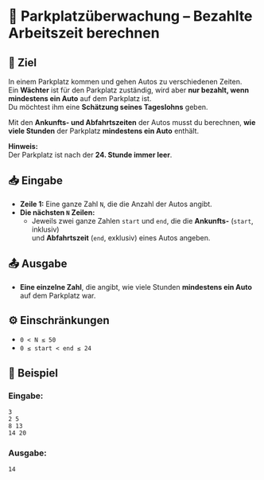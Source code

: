 # 🚗 Parkplatzüberwachung – Bezahlte Arbeitszeit berechnen

## 🎯 Ziel
In einem Parkplatz kommen und gehen Autos zu verschiedenen Zeiten.  
Ein **Wächter** ist für den Parkplatz zuständig, wird aber **nur bezahlt, wenn mindestens ein Auto** auf dem Parkplatz ist.  
Du möchtest ihm eine **Schätzung seines Tageslohns** geben.

Mit den **Ankunfts- und Abfahrtszeiten** der Autos musst du berechnen, **wie viele Stunden** der Parkplatz **mindestens ein Auto** enthält.

**Hinweis:**  
Der Parkplatz ist nach der **24. Stunde immer leer**.

## 📥 Eingabe
- **Zeile 1:** Eine ganze Zahl `N`, die die Anzahl der Autos angibt.
- **Die nächsten `N` Zeilen:**  
  - Jeweils zwei ganze Zahlen `start` und `end`, die die **Ankunfts-** (`start`, inklusiv)  
    und **Abfahrtszeit** (`end`, exklusiv) eines Autos angeben.

## 📤 Ausgabe
- **Eine einzelne Zahl**, die angibt, wie viele Stunden **mindestens ein Auto** auf dem Parkplatz war.

## ⚙️ Einschränkungen
- `0 < N ≤ 50`
- `0 ≤ start < end ≤ 24`

## 📌 Beispiel

### Eingabe:
```
3
2 5
8 13
14 20
```

### Ausgabe:
```
14
```
